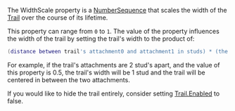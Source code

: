 The WidthScale property is a [NumberSequence](https://developer.roblox.com/en-us/api-reference/datatype/NumberSequence) that scales the width of the [Trail](https://developer.roblox.com/en-us/api-reference/class/Trail) over the course of its lifetime.

This property can range from `0` to `1`. The value of the property influences the width of the trail by setting the trail's width to the product of:

```Lua
(distance between trail's attachment0 and attachment1 in studs) * (the value of WidthScale)
``` 

For example, if the trail's attachments are 2 stud's apart, and the value of this property is 0.5, the trail's width will be 1 stud and the trail will be centered in between the two attachments.

If you would like to hide the trail entirely, consider setting [Trail.Enabled](https://developer.roblox.com/en-us/api-reference/property/Trail/Enabled) to false.